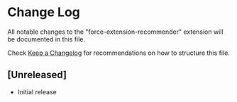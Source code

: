 # Change Log

All notable changes to the "force-extension-recommender" extension will be documented in this file.

Check [Keep a Changelog](http://keepachangelog.com/) for recommendations on how to structure this file.

## [Unreleased]

- Initial release